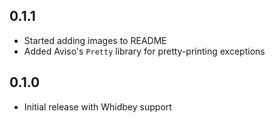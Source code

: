 ## 0.1.1
 * Started adding images to README
 * Added Aviso's `Pretty` library for pretty-printing exceptions

## 0.1.0
 * Initial release with Whidbey support

